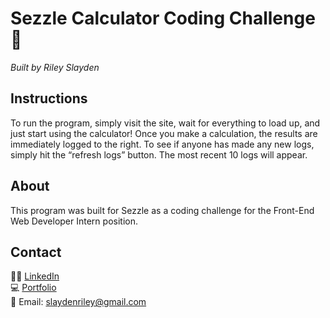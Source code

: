 <div align: "center">
  <h1>Sezzle Calculator Coding Challenge 🧮</h1>
  <p><em>Built by Riley Slayden</em></p>
</div>

## Instructions
To run the program, simply visit the site, wait for everything to load up, and just start using the calculator! Once you make a calculation, the results are immediately logged to the right. To see if anyone has made any new logs, simply hit the “refresh logs” button. The most recent 10 logs will appear.

## About
This program was built for Sezzle as a coding challenge for the Front-End Web Developer Intern position.

## Contact
👨‍💻 [LinkedIn](https://linkedin.com/in/rileyslayden) <br/>
‍💻 [Portfolio](https://www.rileyslayden.com) <br/>
📧 Email: slaydenriley@gmail.com
